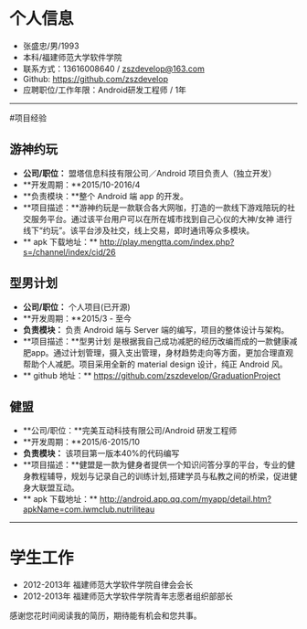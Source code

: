 # 个人信息

 - 张盛忠/男/1993
 - 本科/福建师范大学软件学院
 - 联系方式：13616008640 / zszdevelop@163.com
 - Github: https://github.com/zszdevelop
 - 应聘职位/工作年限：Android研发工程师 / 1年

 ---
#项目经验

##   游神约玩
- **公司/职位：**  盟塔信息科技有限公司／Android 项目负责人（独立开发）
- **开发周期：**2015/10-2016/4
- **负责模块：**整个 Android 端 app 的开发。
- **项目描述：**游神约玩是一款联合各大网咖，打造的一款线下游戏陪玩的社交服务平台。通过该平台用户可以在所在城市找到自己心仪的大神/女神 进行线下“约玩”。该平台涉及社交，线上交易，即时通讯等众多模块。
- ** apk 下载地址：**
  http://play.mengtta.com/index.php?s=/channel/index/cid/26
 
 
## 型男计划 	
- **公司/职位：** 个人项目(已开源)
- **开发周期：**2015/3 - 至今
- **负责模块：** 负责 Android 端与 Server 端的编写，项目的整体设计与架构。
- **项目描述：**型男计划  是根据我自己成功减肥的经历改编而成的一款健康减肥app。通过计划管理，摄入支出管理，身材趋势走向等方面，更加合理直观帮助个人减肥。项目采用全新的 material design 设计，纯正 Android 风。
- ** github 地址：**
  https://github.com/zszdevelop/GraduationProject
## 健盟
 - **公司/职位：**完美互动科技有限公司/Android 研发工程师
 - **开发周期：**2015/6-2015/10
  - **负责模块：** 该项目第一版本40%的代码编写
  - **项目描述：**健盟是一款为健身者提供一个知识问答分享的平台，专业的健身教程辅导，规划与记录自己的训练计划,搭建学员与私教之间的桥梁，促进健身大联盟互动。
  - ** apk 下载地址：**
  http://android.app.qq.com/myapp/detail.htm?apkName=com.iwmclub.nutriliteau
  

---
# 学生工作 #
- 2012-2013年  福建师范大学软件学院自律会会长
- 2012-2013年  福建师范大学软件学院青年志愿者组织部部长

感谢您花时间阅读我的简历，期待能有机会和您共事。